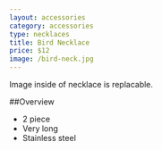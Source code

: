 ```yaml
---
layout: accessories
category: accessories
type: necklaces
title: Bird Necklace
price: $12
image: /bird-neck.jpg
---
```


Image inside of necklace is replacable.

##Overview

- 2 piece 
- Very long
- Stainless steel